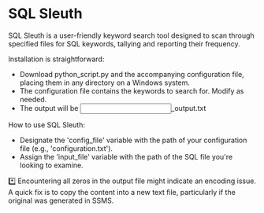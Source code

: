 # SQL Sleuth

SQL Sleuth is a user-friendly keyword search tool designed to scan through specified files for SQL keywords, tallying and reporting their frequency.

Installation is straightforward:    
*  Download python_script.py and the accompanying configuration file, placing them in any directory on a Windows system.    
*  The configuration file contains the keywords to search for.  Modify as needed.    
*  The output will be <input filename>_output.txt    

How to use SQL Sleuth:    
*  Designate the 'config_file' variable with the path of your configuration file (e.g., 'configuration.txt').
*  Assign the 'input_file' variable with the path of the SQL file you're looking to examine.

*️⃣       Encountering all zeros in the output file might indicate an encoding issue. A quick fix is to copy the content into a new text file, particularly if the original was generated in SSMS.
